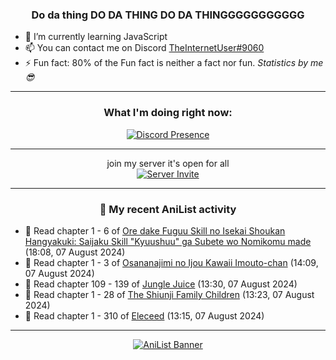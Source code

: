 <div align="center">

### Do da thing DO DA THING DO DA THINGGGGGGGGGGG
</div>

- 🌱 I’m currently learning JavaScript
- 📫 You can contact me on Discord [TheInternetUser#9060](https://discord.com/users/534117072796385300)
- ⚡ Fun fact: 80% of the Fun fact is neither a fact nor fun. _Statistics by me 😎_
<hr>

<div align="center">

### What I'm doing right now:
[![Discord Presence](https://lanyard.cnrad.dev/api/534117072796385300)](https://discord.com/users/534117072796385300)
<hr>

join my server it's open for all <br>
[![Server Invite](https://invidget.switchblade.xyz/bfYgVHxrSs)](https://discord.gg/bfYgVHxrSs)

<hr>
  
### 🌸 My recent AniList activity

</div>

<!-- ANILIST_ACTIVITY:start -->

-   📖 Read chapter 1 - 6 of [Ore dake Fuguu Skill no Isekai Shoukan Hangyakuki: Saijaku Skill "Kyuushuu" ga Subete wo Nomikomu made](https://anilist.co/manga/158654) (18:08, 07 August 2024)
-   📖 Read chapter 1 - 3 of [Osananajimi no Ijou Kawaii Imouto-chan](https://anilist.co/manga/168398) (14:09, 07 August 2024)
-   📖 Read chapter 109 - 139 of [Jungle Juice](https://anilist.co/manga/128882) (13:30, 07 August 2024)
-   📖 Read chapter 1 - 28 of [The Shiunji Family Children](https://anilist.co/manga/144374) (13:23, 07 August 2024)
-   📖 Read chapter 1 - 310 of [Eleceed](https://anilist.co/manga/106929) (13:15, 07 August 2024)

<!-- ANILIST_ACTIVITY:end -->
<hr>

<div align="center">

[![AniList Banner](https://img.anili.st/User/929966)](https://anilist.co/user/TheInternetUser)

<!-- ![Profile views](https://gpvc.arturio.dev/TheInternetUse7) Since 2023-01-09 -->
<br>


</div>

